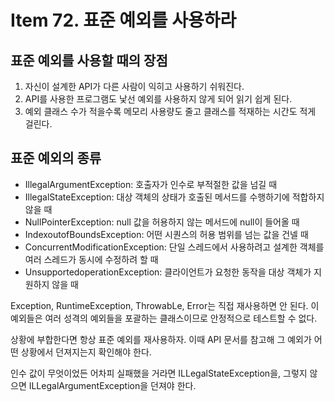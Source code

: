 # Item 72. 표준 예외를 사용하라
## 표준 예외를 사용할 때의 장점
1. 자신이 설계한 API가 다른 사람이 익히고 사용하기 쉬워진다.
2. API를 사용한 프로그램도 낯선 예외를 사용하지 않게 되어 읽기 쉽게 된다. 
3. 예외 클래스 수가 적을수록 메모리 사용량도 줄고 클래스를 적재하는 시간도 적게 걸린다.

## 표준 예외의 종류
- IllegalArgumentException: 호출자가 인수로 부적절한 값을 넘길 때
- IllegalStateException: 대상 객체의 상태가 호출된 메서드를 수행하기에 적합하지 않을 때 
- NullPointerException: null 값을 허용하지 않는 메서드에 null이 들어올 때
- IndexoutofBoundsException: 어떤 시퀀스의 허용 범위를 넘는 값을 건넬 때
- ConcurrentModificationException: 단일 스레드에서 사용하려고 설계한 객체를 여러 스레드가 동시에 수정하려 할 때
- UnsupportedoperationException: 클라이언트가 요청한 동작을 대상 객체가 지원하지 않을 때 


Exception, RuntimeException, ThrowabLe, Error는 직접 재사용하면 안 된다. 이 예외들은 여러 성격의 예외들을 포괄하는 클래스이므로 안정적으로 테스트할 수 없다.

상황에 부합한다면 항상 표준 예외를 재사용하자. 
이때 API 문서를 참고해 그 예외가 어떤 상황에서 던져지는지 확인해야 한다.

인수 값이 무엇이었든 어차피 실패했을 거라면 ILLegalStateException을, 
그렇지 않으면 ILLegalArgumentException을 던져야 한다.
